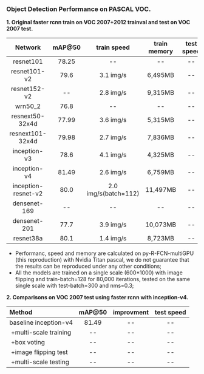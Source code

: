 
### Object Detection Performance on PASCAL VOC.
**1. Original faster rcnn train on VOC 2007+2012 trainval and test on VOC 2007 test.**

 Network|mAP@50|train speed|train memory|test speed|test memory
 :---:|:---:|:---:|:---:|:---:|:---:
 resnet101| 78.25 | -- | -- | -- | --
 resnet101-v2| 79.6 | 3.1 img/s | 6,495MB | -- | --
 resnet152-v2| -- | 2.8 img/s | 9,315MB | -- | --
 wrn50_2| 76.8 | -- | -- | -- | --
 resnext50-32x4d| 77.99 | 3.6 img/s | 5,315MB | -- | --
 resnext101-32x4d| 79.98 | 2.7 img/s | 7,836MB | -- | --
 inception-v3| 78.6 | 4.1 img/s | 4,325MB | -- | --
 inception-v4| 81.49 | 2.6 img/s | 6,759MB | -- | --
 inception-resnet-v2| 80.0 | 2.0 img/s(batch=112) | 11,497MB | -- | --
 densenet-169| -- | -- | -- | -- | --
 densenet-201| 77.7 | 3.9 img/s | 10,073MB | -- | --
 resnet38a| 80.1 | 1.4 img/s | 8,723MB | -- | --
 
 - Performanc, speed and memory are calculated on py-R-FCN-multiGPU (this reproduction) with Nvidia Titan pascal, we do not guarantee that the results can be reproduced under any other conditions;
 - All the models are trained on a single scale (600*1000) with image flipping and train-batch=128 for 80,000 iterations, tested on the same single scale with test-batch=300 and nms=0.3;
 
 
 **2. Comparisons on VOC 2007 test using faster rcnn with inception-v4.**
 
 Method|mAP@50| improvment |test speed
 :---|:---:|:---:|:---:
 baseline inception-v4 | 81.49 | -- | --
 &nbsp;+multi-scale training | -- | -- | --
 &nbsp;+box voting | -- | -- | --
 &nbsp;+image flipping test | -- | -- | --
 &nbsp;+multi-scale testing | -- | -- | --

